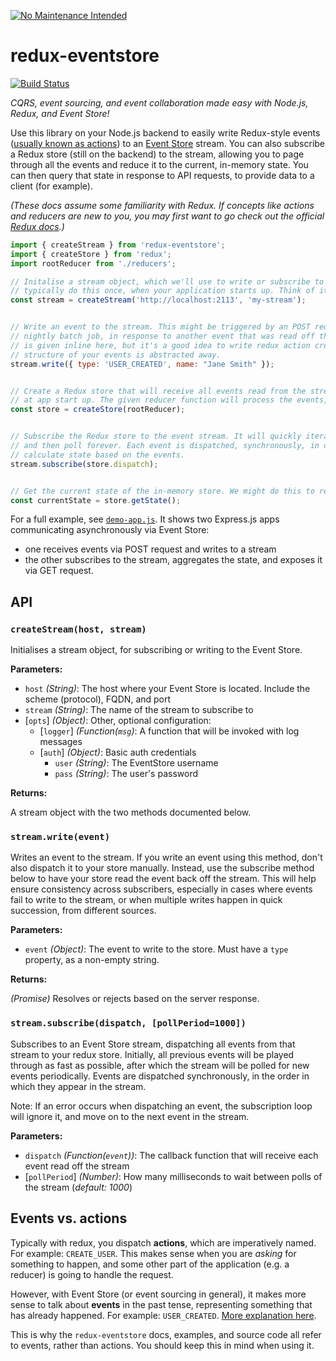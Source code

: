 [![No Maintenance Intended](http://unmaintained.tech/badge.svg)](http://unmaintained.tech/)

# redux-eventstore
[![Build Status](https://snap-ci.com/camjackson/redux-eventstore/branch/master/build_image)](https://snap-ci.com/camjackson/redux-eventstore/branch/master)

*CQRS, event sourcing, and event collaboration made easy with Node.js, Redux, and Event Store!*

Use this library on your Node.js backend to easily write Redux-style events ([usually known as actions](#events-vs-actions))
to an [Event Store](https://geteventstore.com/) stream. You can also subscribe a Redux store (still on the backend) to
the stream, allowing you to page through all the events and reduce it to the current, in-memory state. You can then
query that state in response to API requests, to provide data to a client (for example).

*(These docs assume some familiarity with Redux. If concepts like actions and reducers are new to you, you may first
want to go check out the official [Redux docs](http://redux.js.org).)*


```js
import { createStream } from 'redux-eventstore';
import { createStore } from 'redux';
import rootReducer from './reducers';

// Initalise a stream object, which we'll use to write or subscribe to an Event Store stream. You would
// typically do this once, when your application starts up. Think of it like a database connection.
const stream = createStream('http://localhost:2113', 'my-stream');


// Write an event to the stream. This might be triggered by an POST request from your frontend, a
// nightly batch job, in response to another event that was read off the stream, etc. The event object
// is given inline here, but it's a good idea to write redux action creators, so that the type and
// structure of your events is abstracted away.
stream.write({ type: 'USER_CREATED', name: "Jane Smith" });


// Create a Redux store that will receive all events read from the stream. This too, would be done once,
// at app start up. The given reducer function will process the events, calculating the reduced state.
const store = createStore(rootReducer);


// Subscribe the Redux store to the event stream. It will quickly iterate through all existing events,
// and then poll forever. Each event is dispatched, synchronously, in order. The store's reducers will
// calculate state based on the events.
stream.subscribe(store.dispatch);


// Get the current state of the in-memory store. We might do this to respond to a GET request.
const currentState = store.getState();
```

For a full example, see [`demo-app.js`](https://github.com/camjackson/redux-eventstore/blob/master/examples/demo-app.js).
It shows two Express.js apps communicating asynchronously via Event Store:
 - one receives events via POST request and writes to a stream
 - the other subscribes to the stream, aggregates the state, and exposes it via GET request.

## API

### `createStream(host, stream)`

Initialises a stream object, for subscribing or writing to the Event Store.

**Parameters:**

 - `host` *(String)*: The host where your Event Store is located. Include the scheme (protocol), FQDN, and port
 - `stream` *(String)*: The name of the stream to subscribe to
 - [`opts`] *(Object)*: Other, optional configuration:
   - [`logger`] *(Function(`msg`)*: A function that will be invoked with log messages
   - [`auth`] *(Object)*: Basic auth credentials
     - `user` *(String)*: The EventStore username
     - `pass` *(String)*: The user's password

**Returns:**

A stream object with the two methods documented below.

### `stream.write(event)`

Writes an event to the stream. If you write an event using this method, don't also dispatch it to your store manually.
Instead, use the subscribe method below to have your store read the event back off the stream. This will help ensure
consistency across subscribers, especially in cases where events fail to write to the stream, or when multiple writes
happen in quick succession, from different sources.

**Parameters:**

  - `event` *(Object)*: The event to write to the store. Must have a `type` property, as a non-empty string.

**Returns:**

*(Promise)* Resolves or rejects based on the server response.

### `stream.subscribe(dispatch, [pollPeriod=1000])`

Subscribes to an Event Store stream, dispatching all events from that stream to your redux store. Initially, all previous
events will be played through as fast as possible, after which the stream will be polled for new events periodically.
Events are dispatched synchronously, in the order in which they appear in the stream.

Note: If an error occurs when dispatching an event, the subscription loop will ignore it, and move on to the next event
in the stream.

**Parameters:**

 - `dispatch` *(Function(`event`))*: The callback function that will receive each event read off the stream
 - [`pollPeriod`] *(Number)*: How many milliseconds to wait between polls of the stream (*default: 1000*)

## Events vs. actions
Typically with redux, you dispatch **actions**, which are imperatively named. For example: `CREATE_USER`. This makes
sense when you are *asking* for something to happen, and some other part of the application (e.g. a reducer) is going to
handle the request.

However, with Event Store (or event sourcing in general), it makes more sense to talk about **events** in the past tense,
representing something that has already happened. For example: `USER_CREATED`.
[More explanation here](http://docs.geteventstore.com/introduction/3.9.0/event-sourcing-basics/).

This is why the `redux-eventstore` docs, examples, and source code all refer to events, rather than actions. You should
keep this in mind when using it.
